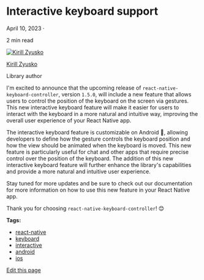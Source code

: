 # Interactive keyboard support

April 10, 2023 ·

<!-- -->

2 min read

[![Kirill Zyusko](https://github.com/kirillzyusko.png)](https://github.com/kirillzyusko)

[Kirill Zyusko](https://github.com/kirillzyusko)

Library author

I'm excited to announce that the upcoming release of `react-native-keyboard-controller`, version `1.5.0`, will include a new feature that allows users to control the position of the keyboard on the screen via gestures. This new interactive keyboard feature will make it easier for users to interact with the keyboard in a more natural and intuitive way, improving the overall user experience of your React Native app.

<!-- -->

The interactive keyboard feature is customizable on Android 🤖, allowing developers to define how the gesture controls the keyboard position and how the view should be animated when the keyboard is moved. This new feature is particularly useful for chat and other apps that require precise control over the position of the keyboard. The addition of this new interactive keyboard feature will further enhance the library's capabilities and provide a more natural and intuitive user experience.

Stay tuned for more updates and be sure to check out our documentation for more information on how to use this new feature in your React Native app.

Thank you for choosing `react-native-keyboard-controller`! 😊

**Tags:**

* [react-native](/react-native-keyboard-controller/blog/tags/react-native.md)
* [keyboard](/react-native-keyboard-controller/blog/tags/keyboard.md)
* [interactive](/react-native-keyboard-controller/blog/tags/interactive.md)
* [android](/react-native-keyboard-controller/blog/tags/android.md)
* [ios](/react-native-keyboard-controller/blog/tags/ios.md)

[Edit this page](https://github.com/kirillzyusko/react-native-keyboard-controller/tree/main/docs/blog/2023-04-10-interactive-keyboard/index.mdx)
